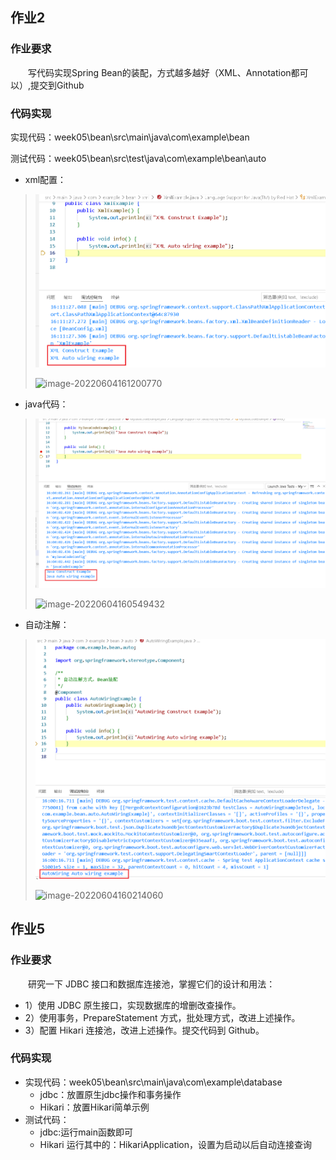 ## 作业2

### 作业要求

&ensp;&ensp;&ensp;&ensp;写代码实现Spring Bean的装配，方式越多越好（XML、Annotation都可以）,提交到Github

### 代码实现

实现代码：week05\bean\src\main\java\com\example\bean

测试代码：week05\bean\src\test\java\com\example\bean\auto

- xml配置：

> ![xml](https://github.com/xujingtian/geektimeJava/blob/master/week05/README.assets/image-20220604161200770.png)
>
> ![image-20220604161200770](D:\99.dean_pc\08.geektime\15.Java\03.code\week05\README.assets\image-20220604161200770.png)

- java代码：

> ![javacode](https://github.com/xujingtian/geektimeJava/blob/master/week05/README.assets/image-20220604160549432.png)
>
> ![image-20220604160549432](D:\99.dean_pc\08.geektime\15.Java\03.code\week05\README.assets\image-20220604160549432.png)



- 自动注解：

> ![autowiring](https://github.com/xujingtian/geektimeJava/blob/master/week05/README.assets/image-20220604160214060.png)
>
> ![image-20220604160214060](D:\99.dean_pc\08.geektime\15.Java\03.code\week05\README.assets\image-20220604160214060.png)
>
> 

## 作业5

### 作业要求

&ensp;&ensp;&ensp;&ensp;研究一下 JDBC 接口和数据库连接池，掌握它们的设计和用法：

- 1）使用 JDBC 原生接口，实现数据库的增删改查操作。
- 2）使用事务，PrepareStatement 方式，批处理方式，改进上述操作。
- 3）配置 Hikari 连接池，改进上述操作。提交代码到 Github。



### 代码实现

- 实现代码：week05\bean\src\main\java\com\example\database
  - jdbc：放置原生jdbc操作和事务操作
  - Hikari：放置Hikari简单示例
- 测试代码：
  - jdbc:运行main函数即可
  - Hikari 运行其中的：HikariApplication，设置为启动以后自动连接查询